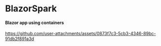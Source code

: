 # BlazorSpark
#### Blazor app using containers

https://github.com/user-attachments/assets/0873f7c3-5cb3-4346-89bc-91db2f891a3d


